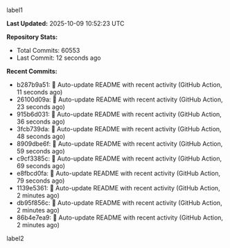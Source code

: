 
label1 
<!-- ACTIVITY_START -->
**Last Updated:** 2025-10-09 10:52:23 UTC

**Repository Stats:**
- Total Commits: 60553
- Last Commit: 12 seconds ago

**Recent Commits:**
- b287b9a51: 🤖 Auto-update README with recent activity (GitHub Action, 11 seconds ago)
- 26100d09a: 🤖 Auto-update README with recent activity (GitHub Action, 23 seconds ago)
- 915b6d031: 🤖 Auto-update README with recent activity (GitHub Action, 36 seconds ago)
- 3fcb739da: 🤖 Auto-update README with recent activity (GitHub Action, 48 seconds ago)
- 8909dbe6f: 🤖 Auto-update README with recent activity (GitHub Action, 59 seconds ago)
- c9cf3385c: 🤖 Auto-update README with recent activity (GitHub Action, 69 seconds ago)
- e8fbcd0fa: 🤖 Auto-update README with recent activity (GitHub Action, 79 seconds ago)
- 1139e5361: 🤖 Auto-update README with recent activity (GitHub Action, 2 minutes ago)
- db95f856c: 🤖 Auto-update README with recent activity (GitHub Action, 2 minutes ago)
- 86b4e7ea9: 🤖 Auto-update README with recent activity (GitHub Action, 2 minutes ago)
<!-- ACTIVITY_END -->

label2
